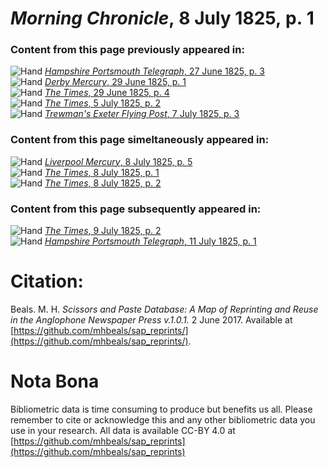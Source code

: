 # *Morning Chronicle*, 8 July 1825, p. 1  
  
### Content from this page previously appeared in:  
![Hand](http://scissorsandpaste.net/wp-content/uploads/2017/06/smallhandpointer.png) [*Hampshire Portsmouth Telegraph*, 27 June 1825, p. 3](https://mhbeals.github.io/sap_html/Hampshire-Portsmouth-Telegraph/Hampshire-Portsmouth-Telegraph-27-June-1825-p-3)  
![Hand](http://scissorsandpaste.net/wp-content/uploads/2017/06/smallhandpointer.png) [*Derby Mercury*, 29 June 1825, p. 1](https://mhbeals.github.io/sap_html/Derby-Mercury/Derby-Mercury-29-June-1825-p-1)  
![Hand](http://scissorsandpaste.net/wp-content/uploads/2017/06/smallhandpointer.png) [*The Times*, 29 June 1825, p. 4](https://mhbeals.github.io/sap_html/The-Times/The-Times-29-June-1825-p-4)  
![Hand](http://scissorsandpaste.net/wp-content/uploads/2017/06/smallhandpointer.png) [*The Times*, 5 July 1825, p. 2](https://mhbeals.github.io/sap_html/The-Times/The-Times-5-July-1825-p-2)  
![Hand](http://scissorsandpaste.net/wp-content/uploads/2017/06/smallhandpointer.png) [*Trewman's Exeter Flying Post*, 7 July 1825, p. 3](https://mhbeals.github.io/sap_html/Trewman's-Exeter-Flying-Post/Trewman's-Exeter-Flying-Post-7-July-1825-p-3)  
  
### Content from this page simeltaneously appeared in:  
![Hand](http://scissorsandpaste.net/wp-content/uploads/2017/06/smallhandpointer.png) [*Liverpool Mercury*, 8 July 1825, p. 5](https://mhbeals.github.io/sap_html/Liverpool-Mercury/Liverpool-Mercury-8-July-1825-p-5)  
![Hand](http://scissorsandpaste.net/wp-content/uploads/2017/06/smallhandpointer.png) [*The Times*, 8 July 1825, p. 1](https://mhbeals.github.io/sap_html/The-Times/The-Times-8-July-1825-p-1)  
![Hand](http://scissorsandpaste.net/wp-content/uploads/2017/06/smallhandpointer.png) [*The Times*, 8 July 1825, p. 2](https://mhbeals.github.io/sap_html/The-Times/The-Times-8-July-1825-p-2)  
  
### Content from this page subsequently appeared in:  
![Hand](http://scissorsandpaste.net/wp-content/uploads/2017/06/smallhandpointer.png) [*The Times*, 9 July 1825, p. 2](https://mhbeals.github.io/sap_html/The-Times/The-Times-9-July-1825-p-2)  
![Hand](http://scissorsandpaste.net/wp-content/uploads/2017/06/smallhandpointer.png) [*Hampshire Portsmouth Telegraph*, 11 July 1825, p. 1](https://mhbeals.github.io/sap_html/Hampshire-Portsmouth-Telegraph/Hampshire-Portsmouth-Telegraph-11-July-1825-p-1)  


# Citation: 

Beals. M. H. *Scissors and Paste Database: A Map of Reprinting and Reuse in the Anglophone Newspaper Press v.1.0.1.* 2 June 2017. Available at [https://github.com/mhbeals/sap_reprints/](https://github.com/mhbeals/sap_reprints/). 

# Nota Bona

Bibliometric data is time consuming to produce but benefits us all. Please remember to cite or acknowledge this and any other bibliometric data you use in your research. All data is available CC-BY 4.0 at [https://github.com/mhbeals/sap_reprints](https://github.com/mhbeals/sap_reprints)